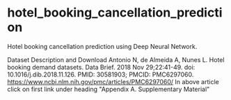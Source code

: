 # hotel_booking_cancellation_prediction
Hotel booking cancellation prediction using Deep Neural Network. 

Dataset Description and Download
Antonio N, de Almeida A, Nunes L. Hotel booking demand datasets. Data Brief. 2018 Nov 29;22:41-49. doi: 10.1016/j.dib.2018.11.126. PMID: 30581903; PMCID: PMC6297060.
https://www.ncbi.nlm.nih.gov/pmc/articles/PMC6297060/
In above article click on first link under heading "Appendix A. Supplementary Material"
